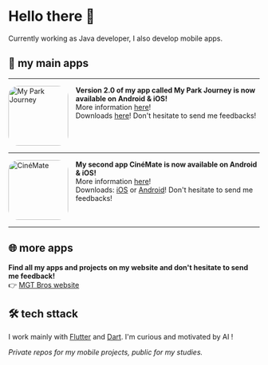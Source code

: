 # Hello there 👋

Currently working as Java developer, I also develop mobile apps.

## 📱 my main apps

---

<img src="https://mgt-bros.com/myparkjourney/icon.png" alt="My Park Journey" width="120" align="left" style="border-radius: 20px; margin-right: 15px;"/>

**Version 2.0 of my app called My Park Journey is now available on Android & iOS!**  
More information [here](https://mgt-bros.com/myparkjourney)!  
Downloads [here](https://mgt-bros.com/myparkjourney/downloads/)! Don't hesitate to send me feedbacks!

<br clear="left"/>

---

<img src="https://mgt-bros.com/cinemate/icon.png" alt="CinéMate" width="120" align="left" style="border-radius: 20px; margin-right: 15px;"/>

**My second app CinéMate is now available on Android & iOS!**  
More information [here](https://mgt-bros.com/cinemate)!  
Downloads: [iOS](https://apps.apple.com/us/app/cinémate/id6502531851) or [Android](https://play.google.com/store/apps/details?id=com.mgtbros.movie_partners)! Don't hesitate to send me feedbacks!

<br clear="left"/>

---

## 🌐 more apps

**Find all my apps and projects on my website and don't hesitate to send me feedback!**  
👉 [MGT Bros website](https://mgt-bros.com)

## 🛠️ tech sttack

I work mainly with [Flutter](https://flutter.dev/) and [Dart](https://dart.dev/).
I'm curious and motivated by AI !

*Private repos for my mobile projects, public for my studies.*
